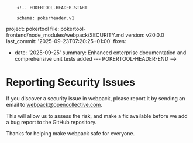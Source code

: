         <!-- POKERTOOL-HEADER-START
        ---
        schema: pokerheader.v1
project: pokertool
file: pokertool-frontend/node_modules/webpack/SECURITY.md
version: v20.0.0
last_commit: '2025-09-23T07:20:25+01:00'
fixes:
- date: '2025-09-25'
  summary: Enhanced enterprise documentation and comprehensive unit tests added
        ---
        POKERTOOL-HEADER-END -->
# Reporting Security Issues

If you discover a security issue in webpack, please report it by sending an
email to [webpack@opencollective.com](mailto:webpack@opencollective.com).

This will allow us to assess the risk, and make a fix available before we add a
bug report to the GitHub repository.

Thanks for helping make webpack safe for everyone.
